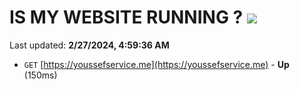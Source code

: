 # IS MY WEBSITE RUNNING ? [![](https://img.shields.io/static/v1?label=Sponsor&message=%E2%9D%A4&logo=GitHub&color=%23fe8e86)](https://github.com/sponsors/<username>)

Last updated: **2/27/2024, 4:59:36 AM**

- `GET` [https://youssefservice.me](https://youssefservice.me) - **Up** (150ms)
